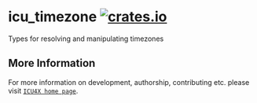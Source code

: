 # icu_timezone [![crates.io](https://img.shields.io/crates/v/icu_timezone)](https://crates.io/crates/icu_timezone)

Types for resolving and manipulating timezones

## More Information

For more information on development, authorship, contributing etc. please visit [`ICU4X home page`](https://github.com/unicode-org/icu4x).
